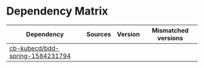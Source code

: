 # Dependency Matrix

Dependency | Sources | Version | Mismatched versions
---------- | ------- | ------- | -------------------
[cb-kubecd/bdd-spring-1584231794](https://github.com/cb-kubecd/bdd-spring-1584231794.git) |  | []() | 
